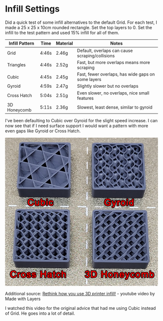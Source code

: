 # Infill Settings

Did a quick test of some infill alternatives to the default Grid. For
each test, I made a 25 x 25 x 10cm rounded rectangle. Set the top
layers to 0. Set the infill to the test pattern and used 15% infill for
all of them.

| Infill Pattern | Time | Material | Notes |
| -------------- | ---- | -------- | ----- |
| Grid | 4:46s | 2.46g | Default, overlaps can cause scraping/collisions |
| Triangles | 4:46s | 2.52g | Fast, but more overlaps means more scraping |
| Cubic | 4:45s | 2.45g | Fast, fewer overlaps, has wide gaps on some layers |
| Gyroid | 4:59s | 2.47g | Slightly slower but no overlaps |
| Cross Hatch | 5:04s | 2.51g | Even slower, no overlaps, nice small features |
| 3D Honeycomb | 5:11s | 2.36g | Slowest, least dense, similar to gyroid |

I've been defaulting to Cubic over Gyroid for the slight speed increase.
I can now see that if I need surface support I would want a pattern with
more even gaps like Gyroid or Cross Hatch.

![Infill Samples](../images/infill_samples.png)

Additional source: 
[Rethink how you use 3D printer infill!](https://www.youtube.com/watch?v=nV3GbN6hLjg) -
youtube video by Made with Layers

I watched this video for the original advice that had me using
Cubic instead of Grid. He goes into a lot of detail.


